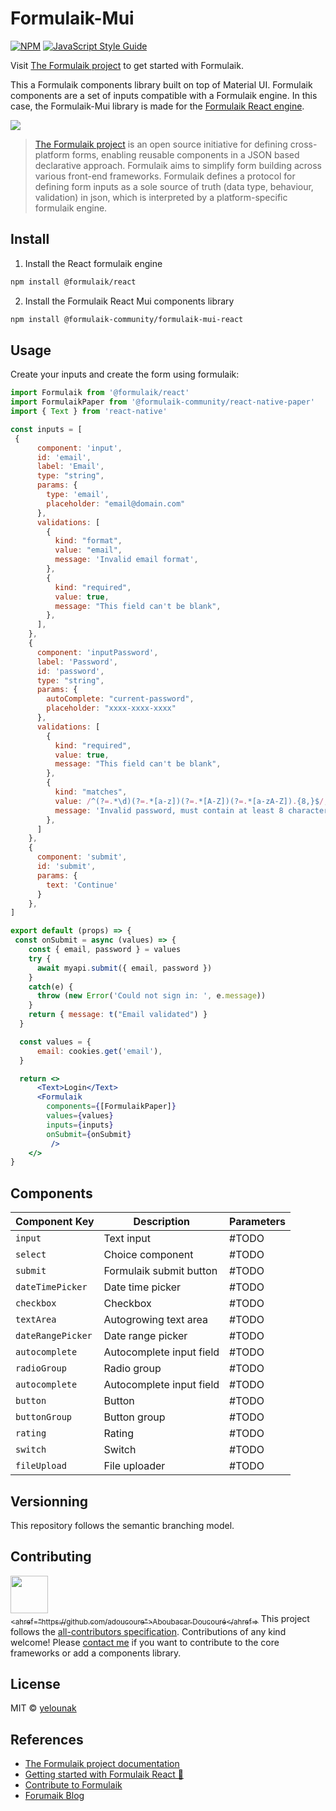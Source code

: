 # Formulaik-Mui

[![NPM](https://img.shields.io/npm/v/@formulaik-community/react-mui.svg)](https://www.npmjs.com/package/formulaik-mui) [![JavaScript Style Guide](https://img.shields.io/badge/code_style-standard-brightgreen.svg)](https://standardjs.com)

Visit [The Formulaik project](https://formulaik-core.github.io/documentation/) to get started with Formulaik.

This a Formulaik components library built on top of Material UI.
Formulaik components are a set of inputs compatible with a Formulaik engine.
In this case, the Formulaik-Mui library is made for the [Formulaik React engine](https://github.com/formulaik-core/react).

![](https://formulaik-core.github.io/documentation/img/icon_xs.svg)

> [The Formulaik project](https://formulaik-core.github.io/documentation/) is an open source initiative for defining cross-platform forms, enabling reusable components in a JSON based declarative approach. Formulaik aims to simplify form building across various front-end frameworks. Formulaik defines a protocol for defining form inputs as a sole source of truth (data type, behaviour, validation) in json, which is interpreted by a platform-specific formulaik engine.

## Install

1. Install the React formulaik engine

```bash
npm install @formulaik/react
```

2. Install the Formulaik React Mui components library

```bash
npm install @formulaik-community/formulaik-mui-react
```

## Usage

Create your inputs and create the form using formulaik:

```jsx
import Formulaik from '@formulaik/react'
import FormulaikPaper from '@formulaik-community/react-native-paper'
import { Text } from 'react-native'

const inputs = [
 {
      component: 'input',
      id: 'email',
      label: 'Email',
      type: "string",
      params: {
        type: 'email',
        placeholder: "email@domain.com"
      },
      validations: [
        {
          kind: "format",
          value: "email",
          message: 'Invalid email format',
        },
        {
          kind: "required",
          value: true,
          message: "This field can't be blank",
        },
      ],
    },
    {
      component: 'inputPassword',
      label: 'Password',
      id: 'password',
      type: "string",
      params: {
        autoComplete: "current-password",
        placeholder: "xxxx-xxxx-xxxx"
      },
      validations: [
        {
          kind: "required",
          value: true,
          message: "This field can't be blank",
        },
        {
          kind: "matches",
          value: /^(?=.*\d)(?=.*[a-z])(?=.*[A-Z])(?=.*[a-zA-Z]).{8,}$/,
          message: 'Invalid password, must contain at least 8 characters and at most 18 characters',
        },
      ]
    },
    {
      component: 'submit',
      id: 'submit',
      params: {
        text: 'Continue'
      }
    },
]

export default (props) => {
 const onSubmit = async (values) => {
    const { email, password } = values
    try {
      await myapi.submit({ email, password })
    }
    catch(e) {
      throw (new Error('Could not sign in: ', e.message))
    }
    return { message: t("Email validated") }
  }

  const values = {
      email: cookies.get('email'),
  }

  return <>
      <Text>Login</Text>
      <Formulaik
        components={[FormulaikPaper]}
        values={values}
        inputs={inputs}
        onSubmit={onSubmit}
         />
    </>
}
```

## Components

| Component Key     | Description              | Parameters |
| ------------------- | -------------------------- | ------------ |
| `input`           | Text input               | #TODO      |
| `select`          | Choice component         | #TODO      |
| `submit`          | Formulaik submit button  | #TODO      |
| `dateTimePicker`  | Date time picker         | #TODO      |
| `checkbox`        | Checkbox                 | #TODO      |
| `textArea`        | Autogrowing text area    | #TODO      |
| `dateRangePicker` | Date range picker        | #TODO      |
| `autocomplete`    | Autocomplete input field | #TODO      |
| `radioGroup`      | Radio group              | #TODO      |
| `autocomplete`    | Autocomplete input field | #TODO      |
| `button`          | Button                   | #TODO      |
| `buttonGroup`     | Button group             | #TODO      |
| `rating`          | Rating                   | #TODO      |
| `switch`          | Switch                   | #TODO      |
| `fileUpload`      | File uploader            | #TODO      |

## Versionning

This repository follows the semantic branching model.

## Contributing
[<img src="https://github.com/adoucoure.png" width="60px;"/><br /><sub><ahref="https://github.com/adoucoure">Aboubacar Doucouré</ahref=></sub>](https://adoucoure.com/formulaik)
This project follows the [all-contributors specification](https://github.com/all-contributors/all-contributors). Contributions of any kind welcome!
Please [contact me](https://adoucoure.com/contact) if you want to contribute to the core frameworks or add a components library.


## License

MIT © [yelounak](https://github.com/yelounak)

## References

- [The Formulaik project documentation](https://formulaik-core.github.io/documentation/)
- [Getting started with Formulaik React 🚀](https://formulaik-core.github.io/documentation/docs/next/gettingstarted/react/installation)
- [Contribute to Formulaik](https://formulaik-core.github.io/documentation/docs/next/contributing)
- [Forumaik Blog](https://adoucoure.com/formulaik)
